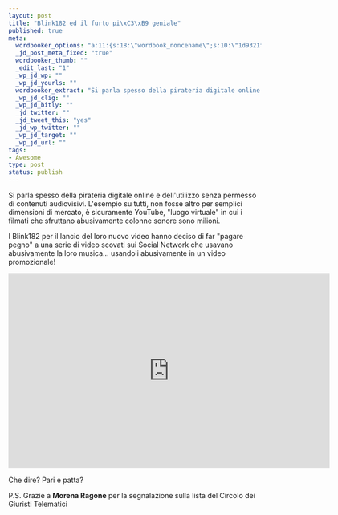 ```yaml
--- 
layout: post
title: "Blink182 ed il furto pi\xC3\xB9 geniale"
published: true
meta: 
  wordbooker_options: "a:11:{s:18:\"wordbook_noncename\";s:10:\"1d9321fcaa\";s:18:\"wordbook_page_post\";s:15:\"131388540210117\";s:18:\"wordbook_orandpage\";s:1:\"2\";s:23:\"wordbook_default_author\";s:1:\"1\";s:23:\"wordbook_extract_length\";s:3:\"256\";s:19:\"wordbook_actionlink\";s:3:\"200\";s:26:\"wordbooker_publish_default\";s:2:\"on\";s:18:\"wordbook_attribute\";s:8:\"BlogPost\";s:24:\"wordbooker_status_update\";s:2:\"on\";s:29:\"wordbooker_status_update_text\";s:26:\": Post :  %title% - %link%\";s:20:\"wordbook_comment_get\";s:2:\"on\";}"
  _jd_post_meta_fixed: "true"
  wordbooker_thumb: ""
  _edit_last: "1"
  _wp_jd_wp: ""
  _wp_jd_yourls: ""
  wordbooker_extract: "Si parla spesso della pirateria digitale online e dell'utilizzo senza permesso di contenuti audiovisivi. L'esempio su tutti, non fosse altro per semplici dimensioni di mercato, \xC3\xA8 sicuramente YouTube, \"luogo virtuale\" in cui i filmati che sfruttano abus ..."
  _wp_jd_clig: ""
  _wp_jd_bitly: ""
  _jd_twitter: ""
  _jd_tweet_this: "yes"
  _jd_wp_twitter: ""
  _wp_jd_target: ""
  _wp_jd_url: ""
tags: 
- Awesome
type: post
status: publish
---
```

Si parla spesso della pirateria digitale online e dell'utilizzo senza permesso di contenuti audiovisivi. L'esempio su tutti, non fosse altro per semplici dimensioni di mercato, è sicuramente YouTube, "luogo virtuale" in cui i filmati che sfruttano abusivamente colonne sonore sono milioni.

I Blink182 per il lancio del loro nuovo video hanno deciso di far "pagare pegno" a una serie di video scovati sui Social Network che usavano abusivamente la loro musica... usandoli abusivamente in un video promozionale!

<iframe width="640" height="390" src="http://www.youtube-nocookie.com/embed/eabtzkY_jNs" frameborder="0" allowfullscreen></iframe>
  
Che dire? Pari e patta?  
  
P.S. Grazie a **Morena Ragone** per la segnalazione sulla lista del Circolo dei Giuristi Telematici
